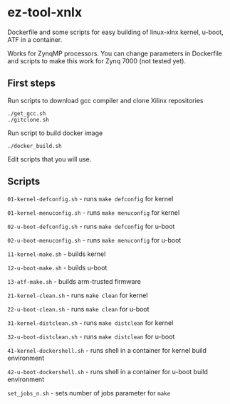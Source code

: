 # ez-tool-xnlx

Dockerfile and some scripts for easy building of linux-xlnx kernel, u-boot, ATF in a container.

Works for ZynqMP processors. You can change parameters in Dockerfile and scripts to make this work for Zynq 7000 (not tested yet).

## First steps
Run scripts to download gcc compiler and clone Xilinx repositories

    ./get_gcc.sh
    ./gitclone.sh

Run script to build docker image

    ./docker_build.sh

Edit scripts that you will use.

## Scripts

``01-kernel-defconfig.sh`` - runs ``make defconfig`` for kernel

``01-kernel-menuconfig.sh`` - runs ``make menuconfig`` for kernel

``02-u-boot-defconfig.sh`` - runs ``make defconfig`` for u-boot

``02-u-boot-menuconfig.sh`` - runs ``make menuconfig`` for u-boot

``11-kernel-make.sh`` - builds kernel

``12-u-boot-make.sh`` - builds u-boot

``13-atf-make.sh`` - builds arm-trusted firmware

``21-kernel-clean.sh`` - runs ``make clean`` for kernel

``22-u-boot-clean.sh`` - runs ``make clean`` for u-boot

``31-kernel-distclean.sh`` - runs ``make distclean`` for kernel

``32-u-boot-distclean.sh`` - runs ``make distclean`` for u-boot

``41-kernel-dockershell.sh`` - runs shell in a container for kernel build environment

``42-u-boot-dockershell.sh`` - runs shell in a container for u-boot build environment

``set_jobs_n.sh`` - sets number of jobs parameter for ``make``
